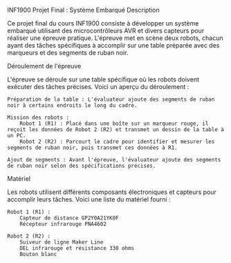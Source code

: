INF1900 Projet Final : Système Embarqué
Description

Ce projet final du cours INF1900 consiste à développer un système embarqué utilisant des microcontrôleurs AVR et divers capteurs pour réaliser une épreuve pratique. 
L'épreuve met en scène deux robots, chacun ayant des tâches spécifiques à accomplir sur une table préparée avec des marqueurs et des segments de ruban noir.

Déroulement de l'épreuve

L'épreuve se déroule sur une table spécifique où les robots doivent exécuter des tâches précises. Voici un aperçu du déroulement :

    Préparation de la table : L'évaluateur ajoute des segments de ruban noir à certains endroits le long du cadre.

    Mission des robots :
        Robot 1 (R1) : Placé dans une boîte sur un marqueur rouge, il reçoit les données de Robot 2 (R2) et transmet un dessin de la table à un PC.
        Robot 2 (R2) : Parcourt le cadre pour identifier et mesurer les segments de ruban noir, puis transmet ces données à R1.

    Ajout de segments : Avant l'épreuve, l'évaluateur ajoute des segments de ruban noir selon des spécifications précises.

Matériel

Les robots utilisent différents composants électroniques et capteurs pour accomplir leurs tâches. Voici une liste du matériel fourni :

    Robot 1 (R1) :
        Capteur de distance GP2Y0A21YK0F
        Récepteur infrarouge PNA4602

    Robot 2 (R2) :
        Suiveur de ligne Maker Line
        DEL infrarouge et résistance 330 ohms
        Bouton blanc
